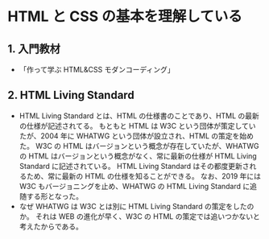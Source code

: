 # HTML と CSS の基本を理解している

## 1. 入門教材

- 「作って学ぶ HTML&CSS モダンコーディング」

## 2. HTML Living Standard

- HTML Living Standard とは、HTML の仕様書のことであり、HTML の最新の仕様が記述されてる。
  もともと HTML は W3C という団体が策定していたが、2004 年に WHATWG という団体が設立され、HTML の策定を始めた。
  W3C の HTML はバージョンという概念が存在していたが、WHATWG の HTML はバージョンという概念がなく、常に最新の仕様が HTML Living Standard に記述されている。
  HTML Living Standard はその都度更新されるため、常に最新の HTML の仕様を知ることができる。
  なお、2019 年には W3C もバージョニングを止め、WHATWG の HTML Living Standard に追随する形となった。
- なぜ WHATWG は W3C とは別に HTML Living Standard の策定をしたのか。
  それは WEB の進化が早く、W3C の HTML の策定では追いつかないと考えたからである。
